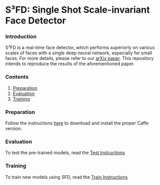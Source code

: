 # S³FD: Single Shot Scale-invariant Face Detector

### Introduction

S³FD is a real-time face detector, which performs superiorly on various scales of faces with a single deep neural network, especially for small faces. For more details, please refer to our [arXiv paper](https://arxiv.org/abs/1708.05237).
This repository intends to reproduce the results of the aforementioned paper.

### Contents

1. [Preparation](#preparation)
2. [Evaluation](#evaluation)
3. [Training](#training)


### Preparation

Follow the instructions [here](./docs/SSD-install.md) to download and install the proper Caffe version.


### Evaluation

To test the pre-trained models, read the [Test Instructions](./docs/Test-Instructions)


### Training 

To train new models using SFD, read the [Train Instructions](./docs/Train-Instructions)
